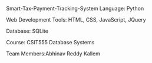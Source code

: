 Smart-Tax-Payment-Tracking-System
Language: Python

Web Development Tools: HTML, CSS, JavaScript, JQuery

Database: SQLite

Course: CSIT555 Database Systems

Team Members:Abhinav Reddy Kallem
